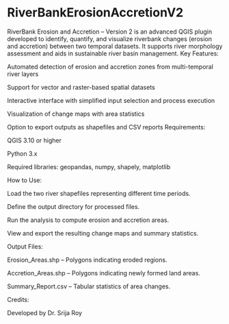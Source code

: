# RiverBankErosionAccretionV2
RiverBank Erosion and Accretion – Version 2 is an advanced QGIS plugin developed to identify, quantify, and visualize riverbank changes (erosion and accretion) between two temporal datasets. It supports river morphology assessment and aids in sustainable river basin management.
Key Features:

Automated detection of erosion and accretion zones from multi-temporal river layers

Support for vector and raster-based spatial datasets

Interactive interface with simplified input selection and process execution

Visualization of change maps with area statistics

Option to export outputs as shapefiles and CSV reports
Requirements:

QGIS 3.10 or higher

Python 3.x

Required libraries: geopandas, numpy, shapely, matplotlib

How to Use:

Load the two river shapefiles representing different time periods.

Define the output directory for processed files.

Run the analysis to compute erosion and accretion areas.

View and export the resulting change maps and summary statistics.

Output Files:

Erosion_Areas.shp – Polygons indicating eroded regions.

Accretion_Areas.shp – Polygons indicating newly formed land areas.

Summary_Report.csv – Tabular statistics of area changes.

Credits:

Developed by Dr. Srija Roy
